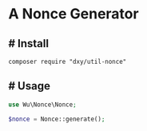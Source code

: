 # A Nonce Generator

## # Install

```shell
composer require "dxy/util-nonce"
```

## # Usage

```php
use Wu\Nonce\Nonce;

$nonce = Nonce::generate();
```
